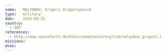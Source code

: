 ```yaml
---
name:	NELYUBOV, Grigori Grigoriyevich 
type:	military
dob:	1934-03-31
country:
  - SOV
references:
  - http://www.spacefacts.de/bios/cosmonauts/english/nelyubov_grigori.htm
missions:
evas:
---
```

